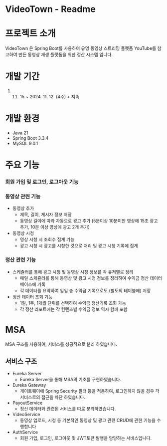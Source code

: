 # VideoTown - Readme

# 프로젝트 소개

VideoTown 은 Spring Boot를 사용하여 유명 동영상 스트리밍 플랫폼 YouTube를 참고하여 만든 동영상 재생 플랫폼을 위한 정산 시스템 입니다.

# 개발 기간

1. 11. 15 ~ 2024. 11. 12. (4주) + 지속

# 개발 환경

- Java 21
- Spring Boot 3.3.4
- MySQL 9.0.1

# 주요 기능

### 회원 가입 및 로그인, 로그아웃 기능

### 동영상 관련 기능

- 동영상 추가
    - 제목, 길이, 게시자 정보 저장
    - 동영상 길이에 따라 자동으로 광고 추가 (5분이상 10분미만 영상에 15초 광고 추가, 10분 이상 영상에 광고 2개 추가)
- 동영상 시청
    - 영상 시청 시 조회수 집계 기능
    - 광고 시청 시 광고를 시청한 것으로 처리 및 광고 시청 기록에 집계

### 정산 관련 기능

- 스케쥴러를 통해 광고 시청 및 동영상 시청 정보를 각 유저별로 정리
    - 매일 스케쥴러를 통해 동영상 및 광고 시청 정보를 정리하여 수익금 정산 데이터베이스에 기록
    - 각 데이터를 요약하여 일일 총 수익금 기록으로도 (별도의 테이블에) 저장
- 정산 데이터 조회 기능
    - 1일, 1주, 1개월 단위를 선택하여 수익금 정산기록 조회 가능
    - 각 정산 리포트에는 각 컨텐츠별 수익금 정보 역시 함께 포함

# MSA

MSA 구조를 사용하여, 서비스를 성공적으로 분리 하였습니다.

## 서비스 구조

- Eureka Server
    - Eureka Server을 통해 MSA의 기초를 구현하였습니다.
- Eureka Gateway
    - 게이트웨이에 Spring Security 필터 등을 적용하여, 로그인하지 않을 경우 각 서비스로의 접근을 차단 하였습니다.
- PayoutService
    - 정산 데이터와 관련된 서비스를 따로 분리하였습니다.
- VideoService
    - 동영상 업로드, 시청 등 기본적인 동영상 및 광고 관련 CRUD에 관한 기능을 수행합니다
- AuthService
    - 회원 가입, 로그인, 로그아웃 및 JWT토큰 발행을 담당하는 서비스입니다.

